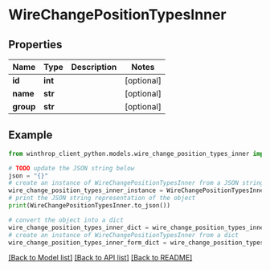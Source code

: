 # WireChangePositionTypesInner


## Properties

Name | Type | Description | Notes
------------ | ------------- | ------------- | -------------
**id** | **int** |  | [optional] 
**name** | **str** |  | [optional] 
**group** | **str** |  | [optional] 

## Example

```python
from winthrop_client_python.models.wire_change_position_types_inner import WireChangePositionTypesInner

# TODO update the JSON string below
json = "{}"
# create an instance of WireChangePositionTypesInner from a JSON string
wire_change_position_types_inner_instance = WireChangePositionTypesInner.from_json(json)
# print the JSON string representation of the object
print(WireChangePositionTypesInner.to_json())

# convert the object into a dict
wire_change_position_types_inner_dict = wire_change_position_types_inner_instance.to_dict()
# create an instance of WireChangePositionTypesInner from a dict
wire_change_position_types_inner_form_dict = wire_change_position_types_inner.from_dict(wire_change_position_types_inner_dict)
```
[[Back to Model list]](../README.md#documentation-for-models) [[Back to API list]](../README.md#documentation-for-api-endpoints) [[Back to README]](../README.md)


